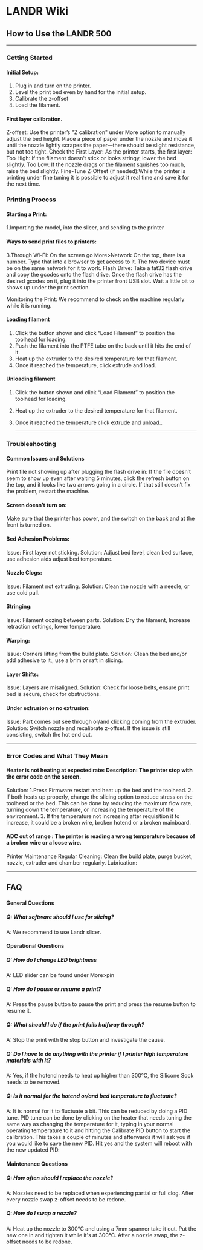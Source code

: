 # LANDR Wiki

## How to Use the LANDR 500

---

### Getting Started

#### Initial Setup:
1. Plug in and turn on the printer.
2. Level the print bed even by hand for the initial setup.
3. Calibrate the z-offset
4. Load the filament.

#### First layer calibration.
Z-offset: Use the printer’s "Z calibration" under More option to manually adjust the bed height. Place a piece of paper under the nozzle and move it until the nozzle lightly scrapes the paper—there should be slight resistance, but not too tight.
Check the First Layer: As the printer starts, the first layer:
Too High: If the filament doesn’t stick or looks stringy, lower the bed slightly.
Too Low: If the nozzle drags or the filament squishes too much, raise the bed slightly.
Fine-Tune Z-Offset (if needed):While the printer is printing under fine tuning it is possible to adjust it real time and save it for the next time.

### Printing Process

#### Starting a Print:
1.Importing the model, into the slicer, and sending to the printer

#### Ways to send print files to printers:
3.Through Wi-Fi: On the screen go More>Network On the top, there is a number. Type that into a browser to get access to it. The two device must be on the same network for it to work.
Flash Drive: Take a fat32 flash drive and copy the gcodes onto the flash drive. Once the flash drive has the desired gcodes on it, plug it into the printer front USB slot. Wait a little bit to shows up under the print section.

Monitoring the Print:
We recommend to check on the machine regularly while it is running.

#### Loading filament
1. Click the button shown and click “Load Filament” to position the toolhead for loading.
2. Push the filament into the PTFE tube on the back until it hits the end of it.
3. Heat up the extruder to the desired temperature for that filament.
4. Once it reached the temperature, click extrude and load.

#### Unloading filament
1. Click the button shown and click “Load Filament” to position the toolhead for loading.
2. Heat up the extruder to the desired temperature for that filament.
3. Once it reached the temperature click extrude and unload..

   ---

### Troubleshooting
#### Common Issues and Solutions
Print file not showing up after plugging the flash drive in:  If the file doesn’t seem to show up even after waiting 5 minutes, click the refresh button on the top, and it looks like two arrows going in a circle. If that still doesn’t fix the problem, restart the machine.

#### Screen doesn’t turn on: 
Make sure that the printer has power, and the switch on the back and at the front is turned on.

#### Bed Adhesion Problems:
Issue: First layer not sticking.
Solution: Adjust bed level, clean bed surface, use adhesion aids adjust bed temperature.

#### Nozzle Clogs:
Issue: Filament not extruding.
Solution: Clean the nozzle with a needle, or use cold pull.

#### Stringing:
Issue: Filament oozing between parts.
Solution:  Dry the filament, Increase retraction settings, lower temperature.

#### Warping:
Issue: Corners lifting from the build plate.
Solution: Clean the bed and/or add adhesive to it,, use a brim or raft in slicing.

#### Layer Shifts:
Issue: Layers are misaligned.
Solution: Check for loose belts, ensure print bed is secure, check for obstructions.

#### Under extrusion or no extrusion:
Issue: Part comes out see through or/and clicking coming from the extruder.
Solution: Switch nozzle and recalibrate z-offset. If the issue is still consisting, switch the hot end out.

---

### Error Codes and What They Mean

#### Heater is not heating at expected rate: Description: The printer stop with the error code on the screen.
Solution: 
1.Press Firmware restart and heat up the bed and the toolhead.
2. If both heats up properly, change the slicing option to reduce stress on the toolhead or the bed. This can be done by reducing the maximum flow rate, turning down the temperature, or increasing the temperature of the environment.
3. If the temperature not increasing after requisition it to increase, it could be a broken wire,   broken hotend or a broken mainboard.

#### ADC out of range : The printer is reading a wrong temperature because of a broken wire or a loose wire.
Printer Maintenance
Regular Cleaning:
Clean the build plate, purge bucket, nozzle, extruder and chamber regularly.
Lubrication: 

---

## FAQ

#### General Questions

##### Q: What software should I use for slicing?
A: We recommend to use Landr slicer.

#### Operational Questions

##### Q: How do I change LED brightness
A: LED slider can be found under More>pin

##### Q: How do I pause or resume a print?
A: Press the pause button to pause the print and press the resume button to resume it.

##### Q: What should I do if the print fails halfway through?
A: Stop the print with the stop button and investigate the cause.

##### Q: Do I have to do anything with the printer if I printer high temperature materials with it?
A: Yes, if the hotend needs to heat up higher than 300°C, the Silicone Sock needs to be removed.

##### Q: Is it normal for the hotend or/and bed temperature to fluctuate?
A: It is normal for it to fluctuate a bit. This can be reduced by doing a PID tune.
PID tune can be done by clicking on the heater that needs tuning the same way as changing the temperature for it, typing in your normal operating temperature to it and hitting the Calibrate PID button to start the calibration. This takes a couple of minutes and afterwards it will ask you if you would like to save the new PID. Hit yes and the system will reboot with the new updated PID.

#### Maintenance Questions

##### Q: How often should I replace the nozzle?
A: Nozzles need to be replaced when experiencing partial or full clog. After every nozzle swap z-offset needs to be redone.

##### Q: How do I swap a nozzle?
A: Heat up the nozzle to 300°C and using a 7mm spanner take it out.
Put the new one in and tighten it while it's at 300°C.
After a nozzle swap, the z-offset needs to be redone.
